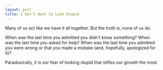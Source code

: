 ```yaml
---
layout: post
title: I Don't Want to Look Stupid
---
```


Many of us act like we have it all together. But the truth is, none of us do.

When was the last time you admitted you didn't know something? When was the last time you asked for help? When was the last time you admitted you were wrong or that you made a mistake (and, hopefully, apologized for it)?

Paradoxically, it is our fear of looking stupid that stifles our growth the most.